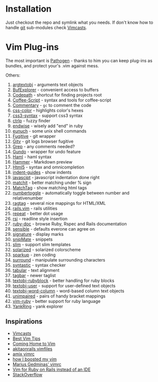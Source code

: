 # Installation

Just checkout the repo and symlink what you needs. If don't know how to handle [git](http://git-scm.com/) sub-modules check [Vimcasts](http://vimcasts.org/episodes/synchronizing-plugins-with-git-submodules-and-pathogen/).

# Vim Plug-ins

The most important is [Pathogen](https://github.com/tpope/vim-pathogen) - thanks to him you can keep plug-ins as bundles, and protect your's .vim against mess.

Others:

  1. [argtextobj](https://github.com/vim-scripts/argtextobj.vim) - arguments text objects
  1. [BufExplorer](https://github.com/vim-scripts/bufexplorer.zip) - convenient access to buffers
  1. [Codepath](https://github.com/lucapette/codepath.vim) - shortcut for finding projects root
  1. [Coffee-Script](https://github.com/kchmck/vim-coffee-script) - syntax and tools for coffee-script
  1. [Commentary](https://github.com/tpope/vim-commentary) - `gc` to comment the code
  1. [css-color](https://github.com/skammer/vim-css-color) - highlights color's hexes
  1. [css3-syntax](https://github.com/hail2u/vim-css3-syntax) - support css3 syntax
  1. [ctrlp](https://github.com/kien/ctrlp.vim) - fuzzy finder
  1. [endwise](https://github.com/tpope/vim-endwise) - wisely add "end" in ruby
  1. [eunuch](https://github.com/tpope/vim-eunuch) - some unix shell commands
  1. [Fugitive](https://github.com/tpope/vim-fugitive) - git wrapper
  1. [Gitv](https://github.com/gregsexton/gitv) - git logs browser fugitive
  1. [Grep](https://github.com/vim-scripts/grep.vim) - any comments needed?
  1. [Gundo](https://github.com/sjl/gundo.vim) - wrapper for undo feature
  1. [Haml](https://github.com/tpope/vim-haml) - haml syntax
  1. [Hammer](https://github.com/matthias-guenther/hammer.vim) - Markdown preview
  1. [Html5](https://github.com/othree/html5.vim) - syntax and omnicompletion
  1. [indent-guides](https://github.com/nathanaelkane/vim-indent-guides) - show indents
  1. [javascipt](https://github.com/pangloss/vim-javascript) - javascript indentation done right
  1. [matchit](https://github.com/edsono/vim-matchit) - better matching under % sign
  1. [MatchTag](https://github.com/gregsexton/MatchTag) - show matching html tags
  1. [numbertoggle](https://github.com/jeffkreeftmeijer/vim-numbertoggle) - automatically toggle between number and relativenumber
  1. [ragtag](https://github.com/tpope/vim-ragtag) - several nice mappings for HTML/XML
  1. [rails.vim](https://github.com/tpope/vim-rails) - rails utilities
  1. [repeat](https://github.com/tpope/vim-repeat) - better dot usage
  1. [rsi](https://github.com/tpope/vim-rsi) - readline style insertion
  1. [ruby-doc](https://github.com/lucapette/vim-ruby-doc) - browse Ruby, Rspec and Rails documentation
  1. [sensible](https://github.com/tpope/vim-sensible) - defaults everone can agree on
  1. [signature](https://github.com/kshenoy/vim-signature) - display marks
  1. [snipMate](https://github.com/msanders/snipmate.vim) - snippets
  1. [slim](https://github.com/slim-template/vim-slim) - support slim templates
  1. [solarized](https://github.com/altercation/vim-colors-solarized) - solarized colorscheme
  1. [sparkup](https://github.com/bingaman/vim-sparkup) - zen coding
  1. [surround](https://github.com/tpope/vim-surround) - manipulate surrounding characters
  1. [syntastic](https://github.com/scrooloose/syntastic) - syntax checker
  1. [tabular](https://github.com/godlygeek/tabular) - text alignment
  1. [tagbar](http://majutsushi.github.com/tagbar/) - newer taglist
  1. [textobj-rubyblock](https://github.com/nelstrom/vim-textobj-rubyblock) - better handling for ruby blocks
  1. [textobj-user](https://github.com/kana/vim-textobj-user) - support for user-defined text objects
  1. [textobj-word-column](https://github.com/coderifous/textobj-word-column.vim) - word-based column text objects
  1. [unimpaired](https://github.com/tpope/vim-unimpaired) - pairs of handy bracket mappings
  1. [vim-ruby](https://github.com/vim-ruby/vim-ruby) - better support for ruby language
  1. [YankRing](https://github.com/vim-scripts/YankRing.vim) - yank explorer

## Inspirations

* [Vimcasts](http://vimcasts.org/)
* [Best Vim Tips](http://vim.wikia.com/wiki/Best_Vim_Tips)
* [Coming Home to Vim](http://stevelosh.com/blog/2010/09/coming-home-to-vim/)
* [akitaonrails vimfiles](https://github.com/akitaonrails/vimfiles)
* [amix vimrc](http://amix.dk/blog/post/19486#The-ultimate-vim-configuration-vimrc)
* [how I boosted my vim](http://nvie.com/posts/how-i-boosted-my-vim/)
* [Marius Gedminas' vimrc](http://mg.pov.lt/vim/vimrc)
* [Vim for Ruby on Rails instead of an IDE](http://joshuaborn.info/blog/9d0b)
* [StackOverflow](http://stackoverflow.com/questions/tagged/vim)
